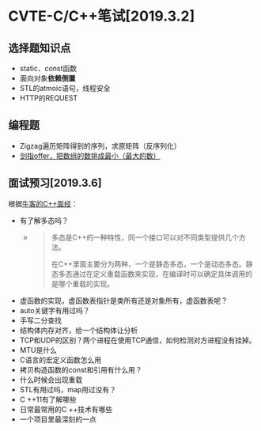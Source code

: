 # CVTE-C/C++笔试\[2019.3.2\]

## 选择题知识点

* static、const函数
* 面向对象**依赖倒置**
* STL的atmoic语句，线程安全
* HTTP的REQUEST

## 编程题

* Zigzag遍历矩阵得到的序列，求原矩阵（反序列化）
* [剑指offer，把数组的数排成最小（最大的数）](https://www.nowcoder.com/practice/8fecd3f8ba334add803bf2a06af1b993?tpId=13&tqId=11185&tPage=2&rp=2&ru=/ta/coding-interviews&qru=/ta/coding-interviews/question-ranking)

## 面试预习\[2019.3.6\]

根据[牛客的C++面经](https://www.nowcoder.com/discuss/158497)：

* 有了解多态吗？
  * > 多态是C++的一种特性，同一个接口可以对不同类型提供几个方法。
    >
    > 在C++里面主要分为两种，一个是静态多态，一个是动态多态。静态多态通过在定义重载函数来实现，在编译时可以确定具体调用的是哪个重载的实现。
* 虚函数的实现，虚函数表指针是类所有还是对象所有，虚函数表呢？
* auto关键字有用过吗？
* 手写二分查找
* 结构体内存对齐，给一个结构体让分析
* TCP和UDP的区别？两个进程在使用TCP通信，如何检测对方进程没有挂掉。
* MTU是什么
* C语言的宏定义函数怎么用
* 拷贝构造函数的const和引用有什么用？
* 什么时候会出现重载
* STL有用过吗，map用过没有？
* C ++11有了解哪些
* 日常最常用的C ++技术有哪些
* 一个项目里最深刻的一点



